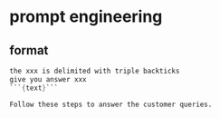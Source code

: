 # prompt engineering

## format

```java
the xxx is delimited with triple backticks
give you answer xxx
```{text}```
```


```
Follow these steps to answer the customer queries.
```